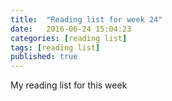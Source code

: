 ```yaml
---
title:  "Reading list for week 24"
date:   2016-06-24 15:04:23
categories: [reading list]
tags: [reading list]
published: true
---
```

My reading list for this week 

[Style Guide Driven Development with Atomic Docs]:      https://css-tricks.com/style-guide-driven-development-atomic-docs/
[Typography Handbook]:   http://typographyhandbook.com/
